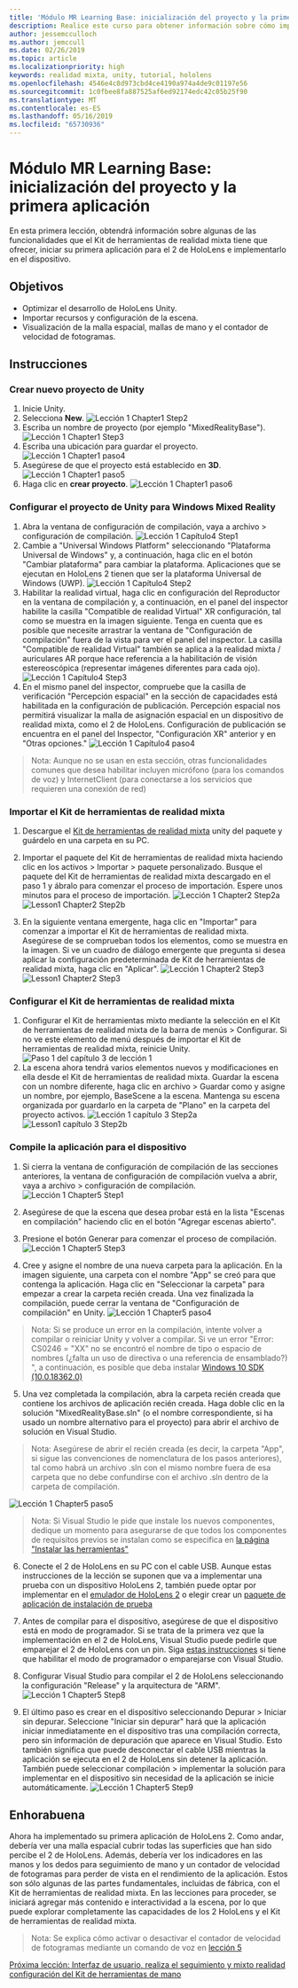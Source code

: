 ```yaml
---
title: 'Módulo MR Learning Base: inicialización del proyecto y la primera aplicación'
description: Realice este curso para obtener información sobre cómo implementar Azure Face Recognition dentro de una aplicación de realidad mixta.
author: jessemcculloch
ms.author: jemccull
ms.date: 02/26/2019
ms.topic: article
ms.localizationpriority: high
keywords: realidad mixta, unity, tutorial, hololens
ms.openlocfilehash: 4546e4c8d973cbd4ce4190a974a4de9c01197e56
ms.sourcegitcommit: 1c0fbee8fa887525af6ed92174edc42c05b25f90
ms.translationtype: MT
ms.contentlocale: es-ES
ms.lasthandoff: 05/16/2019
ms.locfileid: "65730936"
---
```

# <a name="mr-learning-base-module---project-initialization-and-first-application"></a>Módulo MR Learning Base: inicialización del proyecto y la primera aplicación

En esta primera lección, obtendrá información sobre algunas de las funcionalidades que el Kit de herramientas de realidad mixta tiene que ofrecer, iniciar su primera aplicación para el 2 de HoloLens e implementarlo en el dispositivo.

## <a name="objectives"></a>Objetivos

* Optimizar el desarrollo de HoloLens Unity.
* Importar recursos y configuración de la escena.
* Visualización de la malla espacial, mallas de mano y el contador de velocidad de fotogramas.

## <a name="instructions"></a>Instrucciones

### <a name="create-new-unity-project"></a>Crear nuevo proyecto de Unity

1. Inicie Unity.
2. Selecciona **New**.
![Lección 1 Chapter1 Step2](images/Lesson1Chapter1Step2.JPG)
3. Escriba un nombre de proyecto (por ejemplo "MixedRealityBase").
![Lección 1 Chapter1 Step3](images/Lesson1Chapter1Step3.JPG)
4. Escriba una ubicación para guardar el proyecto.
![Lección 1 Chapter1 paso4](images/Lesson1Chapter1Step4.JPG)
5. Asegúrese de que el proyecto está establecido en **3D**.
![Lección 1 Chapter1 paso5](images/Lesson1Chapter1Step5.JPG)
6. Haga clic en **crear proyecto**.
![Lección 1 Chapter1 paso6](images/Lesson1Chapter1Step6.JPG)

### <a name="configure-the-unity-project-for-windows-mixed-reality"></a>Configurar el proyecto de Unity para Windows Mixed Reality

1. Abra la ventana de configuración de compilación, vaya a archivo > configuración de compilación.
![Lección 1 Capítulo4 Step1](images/Lesson1Chapter4Step1.JPG)
2. Cambie a "Universal Windows Platform" seleccionando "Plataforma Universal de Windows" y, a continuación, haga clic en el botón "Cambiar plataforma" para cambiar la plataforma. Aplicaciones que se ejecutan en HoloLens 2 tienen que ser la plataforma Universal de Windows (UWP).
![Lección 1 Capítulo4 Step2](images/Lesson1Chapter4Step2.JPG)
3. Habilitar la realidad virtual, haga clic en configuración del Reproductor en la ventana de compilación y, a continuación, en el panel del inspector habilite la casilla "Compatible de realidad Virtual" XR configuración, tal como se muestra en la imagen siguiente. Tenga en cuenta que es posible que necesite arrastrar la ventana de "Configuración de compilación" fuera de la vista para ver el panel del inspector. La casilla "Compatible de realidad Virtual" también se aplica a la realidad mixta / auriculares AR porque hace referencia a la habilitación de visión estereoscópica (representar imágenes diferentes para cada ojo). ![Lección 1 Capítulo4 Step3](images/Lesson1Chapter4Step3.JPG)
4. En el mismo panel del inspector, compruebe que la casilla de verificación "Percepción espacial" en la sección de capacidades está habilitada en la configuración de publicación. Percepción espacial nos permitirá visualizar la malla de asignación espacial en un dispositivo de realidad mixta, como el 2 de HoloLens. Configuración de publicación se encuentra en el panel del Inspector, "Configuración XR" anterior y en "Otras opciones."
![Lección 1 Capítulo4 paso4](images/Lesson1Chapter4Step4.JPG)

> Nota: Aunque no se usan en esta sección, otras funcionalidades comunes que desea habilitar incluyen micrófono (para los comandos de voz) y InternetClient (para conectarse a los servicios que requieren una conexión de red)

### <a name="import-the-mixed-reality-toolkit"></a>Importar el Kit de herramientas de realidad mixta

1. Descargue el [Kit de herramientas de realidad mixta](https://github.com/Microsoft/MixedRealityToolkit-Unity/releases/download/v2.0.0-RC1/Microsoft.MixedReality.Toolkit.Unity.Foundation-v2.0.0-RC1.unitypackage) unity del paquete y guárdelo en una carpeta en su PC.

2. Importar el paquete del Kit de herramientas de realidad mixta haciendo clic en los activos > Importar > paquete personalizado. Busque el paquete del Kit de herramientas de realidad mixta descargado en el paso 1 y ábralo para comenzar el proceso de importación. Espere unos minutos para el proceso de importación.
    ![Lección 1 Chapter2 Step2a](images/Lesson1Chapter2Step2a.JPG) ![Lesson1 Chapter2 Step2b](images/Lesson1Chapter2Step2b.JPG)

3. En la siguiente ventana emergente, haga clic en "Importar" para comenzar a importar el Kit de herramientas de realidad mixta. Asegúrese de se comprueban todos los elementos, como se muestra en la imagen. Si ve un cuadro de diálogo emergente que pregunta si desea aplicar la configuración predeterminada de Kit de herramientas de realidad mixta, haga clic en "Aplicar".
    ![Lección 1 Chapter2 Step3](images/Lesson1Chapter2Step3.JPG) ![Lesson1 Chapter2 Step3](images/Lesson1Chapter2Step3b.JPG)

### <a name="configure-the-mixed-reality-toolkit"></a>Configurar el Kit de herramientas de realidad mixta

1. Configurar el Kit de herramientas mixto mediante la selección en el Kit de herramientas de realidad mixta de la barra de menús > Configurar. Si no ve este elemento de menú después de importar el Kit de herramientas de realidad mixta, reinicie Unity.
![Paso 1 del capítulo 3 de lección 1](images/Lesson1Chapter3Step1.JPG)
2. La escena ahora tendrá varios elementos nuevos y modificaciones en ella desde el Kit de herramientas de realidad mixta. Guardar la escena con un nombre diferente, haga clic en archivo > Guardar como y asigne un nombre, por ejemplo, BaseScene a la escena. Mantenga su escena organizada por guardarlo en la carpeta de "Plano" en la carpeta del proyecto activos.
![Lección 1 capítulo 3 Step2a](images/Lesson1Chapter3Step2a.JPG)
![Lesson1 capítulo 3 Step2b](images/Lesson1Chapter3Step2b.JPG)

### <a name="build-your-application-to-your-device"></a>Compile la aplicación para el dispositivo

1. Si cierra la ventana de configuración de compilación de las secciones anteriores, la ventana de configuración de compilación vuelva a abrir, vaya a archivo > configuración de compilación.
    ![Lección 1 Chapter5 Step1](images/Lesson1Chapter5Step1.JPG)

2. Asegúrese de que la escena que desea probar está en la lista "Escenas en compilación" haciendo clic en el botón "Agregar escenas abierto".

3. Presione el botón Generar para comenzar el proceso de compilación.
    ![Lección 1 Chapter5 Step3](images/Lesson1Chapter5Step3.JPG)

4. Cree y asigne el nombre de una nueva carpeta para la aplicación. En la imagen siguiente, una carpeta con el nombre "App" se creó para que contenga la aplicación. Haga clic en "Seleccionar la carpeta" para empezar a crear la carpeta recién creada. Una vez finalizada la compilación, puede cerrar la ventana de "Configuración de compilación" en Unity. 
    ![Lección 1 Chapter5 paso4](images/Lesson1Chapter5Step4.JPG)

  > Nota: Si se produce un error en la compilación, intente volver a compilar o reiniciar Unity y volver a compilar. Si ve un error "Error: CS0246 = "XX" no se encontró el nombre de tipo o espacio de nombres (¿falta un uso de directiva o una referencia de ensamblado?) ", a continuación, es posible que deba instalar [Windows 10 SDK (10.0.18362.0)](<https://developer.microsoft.com/en-us/windows/downloads/windows-10-sdk>)
  >

5. Una vez completada la compilación, abra la carpeta recién creada que contiene los archivos de aplicación recién creada. Haga doble clic en la solución "MixedRealityBase.sln" (o el nombre correspondiente, si ha usado un nombre alternativo para el proyecto) para abrir el archivo de solución en Visual Studio.

  > Nota: Asegúrese de abrir el recién creada (es decir, la carpeta "App", si sigue las convenciones de nomenclatura de los pasos anteriores), tal como habrá un archivo .sln con el mismo nombre fuera de esa carpeta que no debe confundirse con el archivo .sln dentro de la carpeta de compilación. 

![Lección 1 Chapter5 paso5](images/Lesson1Chapter5Step5.JPG)

  > Nota: Si Visual Studio le pide que instale los nuevos componentes, dedique un momento para asegurarse de que todos los componentes de requisitos previos se instalan como se especifica en [la página "Instalar las herramientas"](install-the-tools.md)

6. Conecte el 2 de HoloLens en su PC con el cable USB. Aunque estas instrucciones de la lección se suponen que va a implementar una prueba con un dispositivo HoloLens 2, también puede optar por implementar en el [emulador de HoloLens 2](using-the-hololens-emulator.md) o elegir crear un [paquete de aplicación de instalación de prueba](<https://docs.microsoft.com/en-us/windows/uwp/packaging/packaging-uwp-apps>)

7. Antes de compilar para el dispositivo, asegúrese de que el dispositivo está en modo de programador. Si se trata de la primera vez que la implementación en el 2 de HoloLens, Visual Studio puede pedirle que emparejar el 2 de HoloLens con un pin. Siga [estas instrucciones](https://docs.microsoft.com/en-us/windows/mixed-reality/using-visual-studio) si tiene que habilitar el modo de programador o emparejarse con Visual Studio.

8. Configurar Visual Studio para compilar el 2 de HoloLens seleccionando la configuración "Release" y la arquitectura de "ARM".
    ![Lección 1 Chapter5 Step8](images/Lesson1Chapter5Step8.JPG)

9. El último paso es crear en el dispositivo seleccionando Depurar > Iniciar sin depurar. Seleccione "Iniciar sin depurar" hará que la aplicación iniciar inmediatamente en el dispositivo tras una compilación correcta, pero sin información de depuración que aparece en Visual Studio. Esto también significa que puede desconectar el cable USB mientras la aplicación se ejecuta en el 2 de HoloLens sin detener la aplicación. También puede seleccionar compilación > implementar la solución para implementar en el dispositivo sin necesidad de la aplicación se inicie automáticamente.
    ![Lección 1 Chapter5 Step9](images/Lesson1Chapter5Step9.JPG)

## <a name="congratulations"></a>Enhorabuena

Ahora ha implementado su primera aplicación de HoloLens 2. Como andar, debería ver una malla espacial cubrir todas las superficies que han sido percibe el 2 de HoloLens. Además, debería ver los indicadores en las manos y los dedos para seguimiento de mano y un contador de velocidad de fotogramas para perder de vista en el rendimiento de la aplicación. Estos son sólo algunas de las partes fundamentales, incluidas de fábrica, con el Kit de herramientas de realidad mixta. En las lecciones para proceder, se iniciará agregar más contenido e interactividad a la escena, por lo que puede explorar completamente las capacidades de los 2 HoloLens y el Kit de herramientas de realidad mixta.

>Nota: Se explica cómo activar o desactivar el contador de velocidad de fotogramas mediante un comando de voz en [lección 5](mrlearning-base-ch5.md)

[Próxima lección: Interfaz de usuario, realiza el seguimiento y mixto realidad configuración del Kit de herramientas de mano](mrlearning-base-ch2.md)
